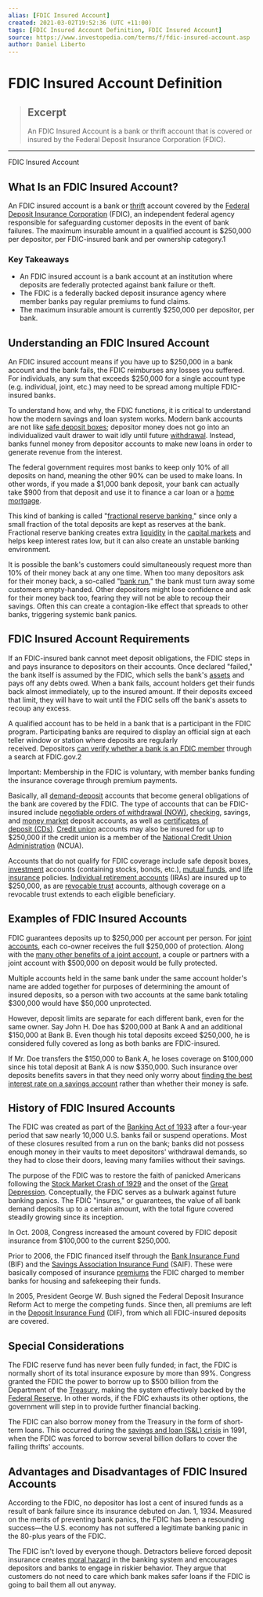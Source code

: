 ```yaml
---
alias: [FDIC Insured Account]
created: 2021-03-02T19:52:36 (UTC +11:00)
tags: [FDIC Insured Account Definition, FDIC Insured Account]
source: https://www.investopedia.com/terms/f/fdic-insured-account.asp
author: Daniel Liberto
---
```


# FDIC Insured Account Definition

> ## Excerpt
> An FDIC Insured Account is a bank or thrift account that is covered or insured by the Federal Deposit Insurance Corporation (FDIC).

---

FDIC Insured Account
## What Is an FDIC Insured Account?

An FDIC insured account is a bank or [thrift](https://www.investopedia.com/terms/t/thrift_savings_plan.asp) account covered by the [Federal Deposit Insurance Corporation](https://www.investopedia.com/terms/f/fdic.asp) (FDIC), an independent federal agency responsible for safeguarding customer deposits in the event of bank failures. The maximum insurable amount in a qualified account is $250,000 per depositor, per FDIC-insured bank and per ownership category.1

### Key Takeaways

-   An FDIC insured account is a bank account at an institution where deposits are federally protected against bank failure or theft.
-   The FDIC is a federally backed deposit insurance agency where member banks pay regular premiums to fund claims.
-   The maximum insurable amount is currently $250,000 per depositor, per bank.

## Understanding an FDIC Insured Account

An FDIC insured account means if you have up to $250,000 in a bank account and the bank fails, the FDIC reimburses any losses you suffered. For individuals, any sum that exceeds $250,000 for a single account type (e.g. individual, joint, etc.) may need to be spread among multiple FDIC-insured banks.

To understand how, and why, the FDIC functions, it is critical to understand how the modern savings and loan system works. Modern bank accounts are not like [safe deposit boxes](https://www.investopedia.com/terms/s/safe-deposit-box.asp); depositor money does not go into an individualized vault drawer to wait idly until future [withdrawal](https://www.investopedia.com/terms/w/withdrawal.asp). Instead, banks funnel money from depositor accounts to make new loans in order to generate revenue from the interest.

The federal government requires most banks to keep only 10% of all deposits on hand, meaning the other 90% can be used to make loans. In other words, if you made a $1,000 bank deposit, your bank can actually take $900 from that deposit and use it to finance a car loan or a [home mortgage](https://www.investopedia.com/terms/h/home-mortgage.asp).

This kind of banking is called "[fractional reserve banking](https://www.investopedia.com/terms/f/fractionalreservebanking.asp)," since only a small fraction of the total deposits are kept as reserves at the bank. Fractional reserve banking creates extra [liquidity](https://www.investopedia.com/terms/l/liquidity.asp) in the [capital markets](https://www.investopedia.com/terms/c/capitalmarkets.asp) and helps keep interest rates low, but it can also create an unstable banking environment.

It is possible the bank's customers could simultaneously request more than 10% of their money back at any one time. When too many depositors ask for their money back, a so-called "[bank run](https://www.investopedia.com/terms/b/bankrun.asp)," the bank must turn away some customers empty-handed. Other depositors might lose confidence and ask for their money back too, fearing they will not be able to recoup their savings. Often this can create a contagion-like effect that spreads to other banks, triggering systemic bank panics.

## FDIC Insured Account Requirements

If an FDIC-insured bank cannot meet deposit obligations, the FDIC steps in and pays insurance to depositors on their accounts. Once declared "failed," the bank itself is assumed by the FDIC, which sells the bank's [assets](https://www.investopedia.com/terms/a/asset.asp) and pays off any debts owed. When a bank fails, account holders get their funds back almost immediately, up to the insured amount. If their deposits exceed that limit, they will have to wait until the FDIC sells off the bank's assets to recoup any excess.

A qualified account has to be held in a bank that is a participant in the FDIC program. Participating banks are required to display an official sign at each teller window or station where deposits are regularly received. Depositors [can verify whether a bank is an FDIC member](https://www.investopedia.com/articles/pf/06/fdicinsurance.asp) through a search at FDIC.gov.2

Important: Membership in the FDIC is voluntary, with member banks funding the insurance coverage through premium payments.

Basically, all [demand-deposit](https://www.investopedia.com/terms/d/demanddeposit.asp) accounts that become general obligations of the bank are covered by the FDIC. The type of accounts that can be FDIC-insured include [negotiable orders of withdrawal (NOW)](https://www.investopedia.com/terms/n/nowaccount.asp), [checking](https://www.investopedia.com/terms/c/checkingaccount.asp), savings, and [money market](https://www.investopedia.com/terms/m/moneymarketaccount.asp) deposit accounts, as well as [certificates of deposit (CDs)](https://www.investopedia.com/terms/c/certificateofdeposit.asp). [Credit union](https://www.investopedia.com/terms/c/creditunion.asp) accounts may also be insured for up to $250,000 if the credit union is a member of the [National Credit Union Administration](https://www.investopedia.com/terms/n/ncua.asp) (NCUA).

Accounts that do not qualify for FDIC coverage include safe deposit boxes, [investment](https://www.investopedia.com/terms/i/investment.asp) accounts (containing stocks, bonds, etc.), [mutual funds](https://www.investopedia.com/terms/m/mutualfund.asp), and [life insurance](https://www.investopedia.com/terms/l/lifeinsurance.asp) policies. [Individual retirement accounts](https://www.investopedia.com/terms/i/ira.asp) (IRAs) are insured up to $250,000, as are [revocable trust](https://www.investopedia.com/terms/r/revocabletrust.asp) accounts, although coverage on a revocable trust extends to each eligible beneficiary.

## Examples of FDIC Insured Accounts

FDIC guarantees deposits up to $250,000 per account per person. For [joint accounts](https://www.investopedia.com/terms/j/jointaccount.asp), each co-owner receives the full $250,000 of protection. Along with the [many other benefits of a joint account](https://www.investopedia.com/financial-edge/0312/should-you-open-a-joint-bank-account.aspx), a couple or partners with a joint account with $500,000 on deposit would be fully protected.

Multiple accounts held in the same bank under the same account holder's name are added together for purposes of determining the amount of insured deposits, so a person with two accounts at the same bank totaling $300,000 would have $50,000 unprotected.

However, deposit limits are separate for each different bank, even for the same owner. Say John H. Doe has $200,000 at Bank A and an additional $150,000 at Bank B. Even though his total deposits exceed $250,000, he is considered fully covered as long as both banks are FDIC-insured. 

If Mr. Doe transfers the $150,000 to Bank A, he loses coverage on $100,000 since his total deposit at Bank A is now $350,000. Such insurance over deposits benefits savers in that they need only worry about [finding the best interest rate on a savings account](https://www.investopedia.com/personal-finance/banks-pay-highest-interest-rates-savings-accounts/) rather than whether their money is safe.

## History of FDIC Insured Accounts

The FDIC was created as part of the [Banking Act of 1933](https://www.investopedia.com/terms/e/emergencybankingact.asp) after a four-year period that saw nearly 10,000 U.S. banks fail or suspend operations. Most of these closures resulted from a run on the bank; banks did not possess enough money in their vaults to meet depositors' withdrawal demands, so they had to close their doors, leaving many families without their savings.

The purpose of the FDIC was to restore the faith of panicked Americans following the [Stock Market Crash of 1929](https://www.investopedia.com/terms/s/stock-market-crash-1929.asp) and the onset of the [Great Depression](https://www.investopedia.com/terms/g/great_depression.asp). Conceptually, the FDIC serves as a bulwark against future banking panics. The FDIC "insures," or guarantees, the value of all bank demand deposits up to a certain amount, with the total figure covered steadily growing since its inception.

In Oct. 2008, Congress increased the amount covered by FDIC deposit insurance from $100,000 to the current $250,000.

Prior to 2006, the FDIC financed itself through the [Bank Insurance Fund](https://www.investopedia.com/terms/b/bank-insurance-fund-bif.asp) (BIF) and the [Savings Association Insurance Fund](https://www.investopedia.com/terms/s/savings-association-insurance-fund.asp) (SAIF). These were basically composed of insurance [premiums](https://www.investopedia.com/terms/i/insurance-premium.asp) the FDIC charged to member banks for housing and safekeeping their funds.

In 2005, President George W. Bush signed the Federal Deposit Insurance Reform Act to merge the competing funds. Since then, all premiums are left in the [Deposit Insurance Fund](https://www.investopedia.com/terms/d/deposit-insurance-fund.asp) (DIF), from which all FDIC-insured deposits are covered.

## Special Considerations

The FDIC reserve fund has never been fully funded; in fact, the FDIC is normally short of its total insurance exposure by more than 99%. Congress granted the FDIC the power to borrow up to $500 billion from the Department of the [Treasury](https://www.investopedia.com/terms/u/ustreasury.asp), making the system effectively backed by the [Federal Reserve](https://www.investopedia.com/terms/f/federalreservesystem.asp). In other words, if the FDIC exhausts its other options, the government will step in to provide further financial backing.

The FDIC can also borrow money from the Treasury in the form of short-term loans. This occurred during the [savings and loan (S&L) crisis](https://www.investopedia.com/terms/s/sl-crisis.asp) in 1991, when the FDIC was forced to borrow several billion dollars to cover the failing thrifts' accounts.

## Advantages and Disadvantages of FDIC Insured Accounts

According to the FDIC, no depositor has lost a cent of insured funds as a result of bank failure since its insurance debuted on Jan. 1, 1934. Measured on the merits of preventing bank panics, the FDIC has been a resounding success—the U.S. economy has not suffered a legitimate banking panic in the 80-plus years of the FDIC.

The FDIC isn't loved by everyone though. Detractors believe forced deposit insurance creates [moral hazard](https://www.investopedia.com/terms/m/moralhazard.asp) in the banking system and encourages depositors and banks to engage in riskier behavior. They argue that customers do not need to care which bank makes safer loans if the FDIC is going to bail them all out anyway.
